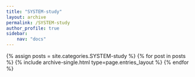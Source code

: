 ```yaml
---
title: "SYSTEM-study"
layout: archive
permalink: /SYSTEM-study
author_profile: true
sidebar:
    nav: "docs"
---
```


{% assign posts = site.categories.SYSTEM-study %}
{% for post in posts %} {% include archive-single.html type=page.entries_layout %} {% endfor %}